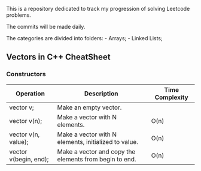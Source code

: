 This is a repository dedicated to track my progression of solving Leetcode problems. 

The commits will be made daily. 

The categories are divided into folders:
    - Arrays;
    - Linked Lists;

## Vectors in C++ CheatSheet

### Constructors 
| Operation | Description | Time Complexity | 
| ---| --- | ---|
| vector<T> v; |              Make an empty vector.                |              |  O(1) |
| vector<T> v(n);   |        Make a vector with N elements.                          |  O(n) |
| vector<T> v(n, value); |   Make a vector with N elements, initialized to value.    |  O(n) |
| vector<T> v(begin, end); |  Make a vector and copy the elements from begin to end.  |  O(n) |